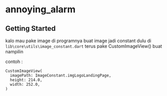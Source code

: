 # annoying_alarm

## Getting Started

kalo mau pake image di programnya buat image jadi constant dulu di ```lib\core\utils\image_constant.dart``` terus pake CustomImageView() buat nampilin

contoh :
```
CustomImageView(
  imagePath: ImageConstant.imgLogoLandingPage,
  height: 214.0,
  width: 252.0,
)
```


